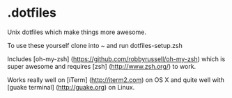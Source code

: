 # .dotfiles
Unix dotfiles which make things more awesome.

To use these yourself clone into ~ and run dotfiles-setup.zsh

Includes [oh-my-zsh] (https://github.com/robbyrussell/oh-my-zsh) which is super awesome and requires [zsh] (http://www.zsh.org/) to work.

Works really well on [iTerm] (http://iterm2.com) on OS X and quite well with [guake terminal] (http://guake.org) on Linux.
